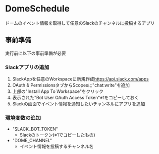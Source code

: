 # DomeSchedule

ドームのイベント情報を取得して任意のSlackのチャンネルに投稿するアプリ

## 事前準備

実行前に以下の事前準備が必要

### Slackアプリの追加

1. SlackAppを任意のWorkspaceに新規作成<https://api.slack.com/apps>
2. OAuth & PermissionsタブからScopesに"chat:write"を追加
3. 上部の"Install App To Workspace"をクリック
4. 表示された"Bot User OAuth Access Token"※1をコピーしておく
5. Slackの画面でイベント情報を通知したいチャンネルにアプリを追加

### 環境変数の追加

- "SLACK_BOT_TOKEN"
  - Slackのトークン(※1でコピーしたもの)
- "DOME_CHANNEL"
  - イベント情報を投稿するチャンネル名
